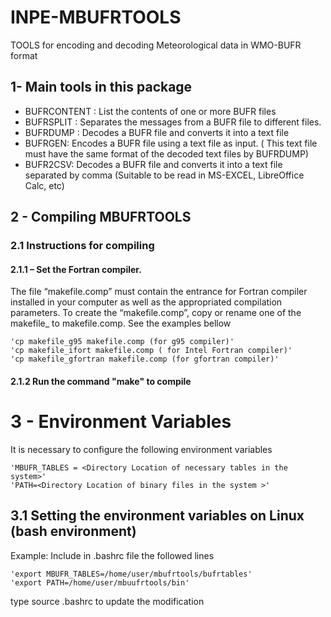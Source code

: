 # INPE-MBUFRTOOLS
TOOLS for encoding and decoding Meteorological data in WMO-BUFR format

## 1- Main tools in this package
- BUFRCONTENT : List the contents of one or more BUFR files
- BUFRSPLIT : Separates the messages from a BUFR file to different files.
- BUFRDUMP : Decodes a BUFR file and converts it into a text file
- BUFRGEN: Encodes a BUFR file using a text file as input. ( This text file must have the same format of the decoded text files by BUFRDUMP)
- BUFR2CSV: Decodes a BUFR file and converts it into a text file separated by comma (Suitable to be read in MS-EXCEL, LibreOffice Calc, etc)

## 2 - Compiling MBUFRTOOLS

### 2.1 Instructions for compiling
#### 2.1.1 – Set the Fortran compiler.
The file “makefile.comp” must contain the entrance for Fortran compiler installed in your computer as
well as the appropriated compilation parameters.
To create the “makefile.comp”, copy or rename one of the makefile_<compiler> to makefile.comp.
See the examples bellow

    'cp makefile_g95 makefile.comp (for g95 compiler)'
    'cp makefile_ifort makefile.comp ( for Intel Fortran compiler)'
    'cp makefile_gfortran makefile.comp (for gfortran compiler)'

#### 2.1.2 Run the command "make" to compile

# 3 - Environment Variables
It is necessary to configure the following environment variables

    'MBUFR_TABLES = <Directory Location of necessary tables in the system>'
    'PATH=<Directory Location of binary files in the system >'

## 3.1 Setting the environment variables on Linux (bash environment)
Example:
Include in .bashrc file the followed lines

    'export MBUFR_TABLES=/home/user/mbufrtools/bufrtables'
    'export PATH=/home/user/mbuufrtools/bin'

type source .bashrc to update the modification

